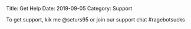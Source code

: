 Title: Get Help
Date: 2019-09-05
Category: Support

To get support, kik me @seturs95 or join our support chat #ragebotsucks
